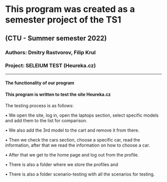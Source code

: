 # This program was created as a semester project of the TS1

## (CTU - Summer semester 2022)

### Authors: Dmitry Rastvorov, Filip Krul

### Project: SELEIUM TEST (Heureka.cz)
-- -- --
#### The functionality of our program 

#### This program is written to test the site Heureka.cz

The testing process is as follows: 

• We open the site, log in, open the laptops section, select specific models and add them to the list for comparison.

• We also add the 3rd model to the cart and remove it from there.

• Then we check the cars section, choose a specific car, read the information, after that we read the information on how to choose a car. 

• After that we get to the home page and log out from the profile. 

• There is also a folder where we store the profiles and

• There is also a folder scenario-testing with all the scenarios for testing. 
